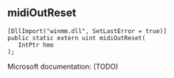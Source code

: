 ## midiOutReset

```
[DllImport("winmm.dll", SetLastError = true)]
public static extern uint midiOutReset(
   IntPtr hmo
);
```

Microsoft documentation: (TODO)
